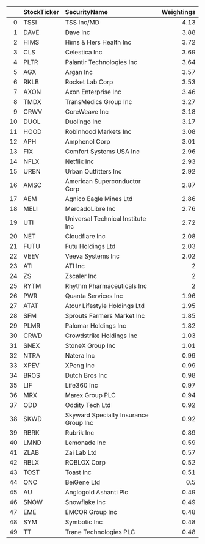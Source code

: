 |    | StockTicker   | SecurityName                          |   Weightings |
|---:|:--------------|:--------------------------------------|-------------:|
|  0 | TSSI          | TSS Inc/MD                            |         4.13 |
|  1 | DAVE          | Dave Inc                              |         3.88 |
|  2 | HIMS          | Hims & Hers Health Inc                |         3.72 |
|  3 | CLS           | Celestica Inc                         |         3.69 |
|  4 | PLTR          | Palantir Technologies Inc             |         3.64 |
|  5 | AGX           | Argan Inc                             |         3.57 |
|  6 | RKLB          | Rocket Lab Corp                       |         3.53 |
|  7 | AXON          | Axon Enterprise Inc                   |         3.46 |
|  8 | TMDX          | TransMedics Group Inc                 |         3.27 |
|  9 | CRWV          | CoreWeave Inc                         |         3.18 |
| 10 | DUOL          | Duolingo Inc                          |         3.17 |
| 11 | HOOD          | Robinhood Markets Inc                 |         3.08 |
| 12 | APH           | Amphenol Corp                         |         3.01 |
| 13 | FIX           | Comfort Systems USA Inc               |         2.96 |
| 14 | NFLX          | Netflix Inc                           |         2.93 |
| 15 | URBN          | Urban Outfitters Inc                  |         2.92 |
| 16 | AMSC          | American Superconductor Corp          |         2.87 |
| 17 | AEM           | Agnico Eagle Mines Ltd                |         2.86 |
| 18 | MELI          | MercadoLibre Inc                      |         2.76 |
| 19 | UTI           | Universal Technical Institute Inc     |         2.72 |
| 20 | NET           | Cloudflare Inc                        |         2.08 |
| 21 | FUTU          | Futu Holdings Ltd                     |         2.03 |
| 22 | VEEV          | Veeva Systems Inc                     |         2.02 |
| 23 | ATI           | ATI Inc                               |         2    |
| 24 | ZS            | Zscaler Inc                           |         2    |
| 25 | RYTM          | Rhythm Pharmaceuticals Inc            |         2    |
| 26 | PWR           | Quanta Services Inc                   |         1.96 |
| 27 | ATAT          | Atour Lifestyle Holdings Ltd          |         1.95 |
| 28 | SFM           | Sprouts Farmers Market Inc            |         1.85 |
| 29 | PLMR          | Palomar Holdings Inc                  |         1.82 |
| 30 | CRWD          | Crowdstrike Holdings Inc              |         1.03 |
| 31 | SNEX          | StoneX Group Inc                      |         1.01 |
| 32 | NTRA          | Natera Inc                            |         0.99 |
| 33 | XPEV          | XPeng Inc                             |         0.99 |
| 34 | BROS          | Dutch Bros Inc                        |         0.98 |
| 35 | LIF           | Life360 Inc                           |         0.97 |
| 36 | MRX           | Marex Group PLC                       |         0.94 |
| 37 | ODD           | Oddity Tech Ltd                       |         0.92 |
| 38 | SKWD          | Skyward Specialty Insurance Group Inc |         0.92 |
| 39 | RBRK          | Rubrik Inc                            |         0.89 |
| 40 | LMND          | Lemonade Inc                          |         0.59 |
| 41 | ZLAB          | Zai Lab Ltd                           |         0.57 |
| 42 | RBLX          | ROBLOX Corp                           |         0.52 |
| 43 | TOST          | Toast Inc                             |         0.51 |
| 44 | ONC           | BeiGene Ltd                           |         0.5  |
| 45 | AU            | Anglogold Ashanti Plc                 |         0.49 |
| 46 | SNOW          | Snowflake Inc                         |         0.49 |
| 47 | EME           | EMCOR Group Inc                       |         0.48 |
| 48 | SYM           | Symbotic Inc                          |         0.48 |
| 49 | TT            | Trane Technologies PLC                |         0.48 |